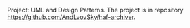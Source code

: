 Project: UML and Design Patterns.
The project is in repository https://github.com/AndLvovSky/haf-archiver.